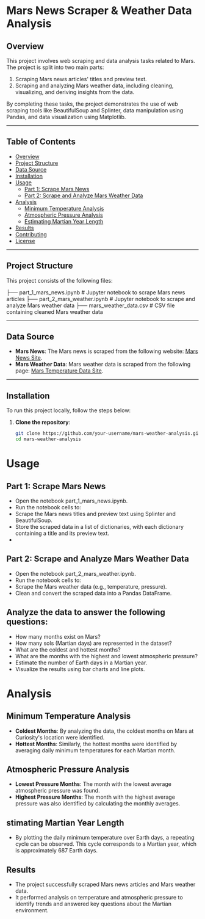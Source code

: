 # Mars News Scraper & Weather Data Analysis

## Overview
This project involves web scraping and data analysis tasks related to Mars. The project is split into two main parts:
1. Scraping Mars news articles' titles and preview text.
2. Scraping and analyzing Mars weather data, including cleaning, visualizing, and deriving insights from the data.

By completing these tasks, the project demonstrates the use of web scraping tools like BeautifulSoup and Splinter, data manipulation using Pandas, and data visualization using Matplotlib.

---

## Table of Contents
- [Overview](#overview)
- [Project Structure](#project-structure)
- [Data Source](#data-source)
- [Installation](#installation)
- [Usage](#usage)
  - [Part 1: Scrape Mars News](#part-1-scrape-mars-news)
  - [Part 2: Scrape and Analyze Mars Weather Data](#part-2-scrape-and-analyze-mars-weather-data)
- [Analysis](#analysis)
  - [Minimum Temperature Analysis](#minimum-temperature-analysis)
  - [Atmospheric Pressure Analysis](#atmospheric-pressure-analysis)
  - [Estimating Martian Year Length](#estimating-martian-year-length)
- [Results](#results)
- [Contributing](#contributing)
- [License](#license)

---

## Project Structure
This project consists of the following files:

├── part_1_mars_news.ipynb # Jupyter notebook to scrape Mars news articles ├── part_2_mars_weather.ipynb # Jupyter notebook to scrape and analyze Mars weather data ├── mars_weather_data.csv # CSV file containing cleaned Mars weather data


---

## Data Source
- **Mars News**: The Mars news is scraped from the following website: [Mars News Site](https://static.bc-edx.com/data/web/mars_news/index.html).
- **Mars Weather Data**: Mars weather data is scraped from the following page: [Mars Temperature Data Site](https://static.bc-edx.com/data/web/mars_facts/temperature.html).

---

## Installation
To run this project locally, follow the steps below:

1. **Clone the repository**:
   ```bash
   git clone https://github.com/your-username/mars-weather-analysis.git
   cd mars-weather-analysis
# Usage

## Part 1: Scrape Mars News
- Open the notebook part_1_mars_news.ipynb.
- Run the notebook cells to:
- Scrape the Mars news titles and preview text using Splinter and BeautifulSoup.
- Store the scraped data in a list of dictionaries, with each dictionary containing a title and its preview text.
- 
## Part 2: Scrape and Analyze Mars Weather Data

- Open the notebook part_2_mars_weather.ipynb.
- Run the notebook cells to:
- Scrape the Mars weather data (e.g., temperature, pressure).
- Clean and convert the scraped data into a Pandas DataFrame.
## Analyze the data to answer the following questions:
- How many months exist on Mars?
- How many sols (Martian days) are represented in the dataset?
- What are the coldest and hottest months?
- What are the months with the highest and lowest atmospheric pressure?
- Estimate the number of Earth days in a Martian year.
- Visualize the results using bar charts and line plots.
# Analysis
## Minimum Temperature Analysis
- **Coldest Months**: By analyzing the data, the coldest months on Mars at Curiosity's location were identified.
- **Hottest Months**: Similarly, the hottest months were identified by averaging daily minimum temperatures for each Martian month.
## Atmospheric Pressure Analysis
- **Lowest Pressure Months**: The month with the lowest average atmospheric pressure was found.
- **Highest Pressure Months**: The month with the highest average pressure was also identified by calculating the monthly averages.
## stimating Martian Year Length
- By plotting the daily minimum temperature over Earth days, a repeating cycle can be observed. This cycle corresponds to a Martian year, which is approximately 687 Earth days.
## Results
- The project successfully scraped Mars news articles and Mars weather data.
- It performed analysis on temperature and atmospheric pressure to identify trends and answered key questions about the Martian environment.
